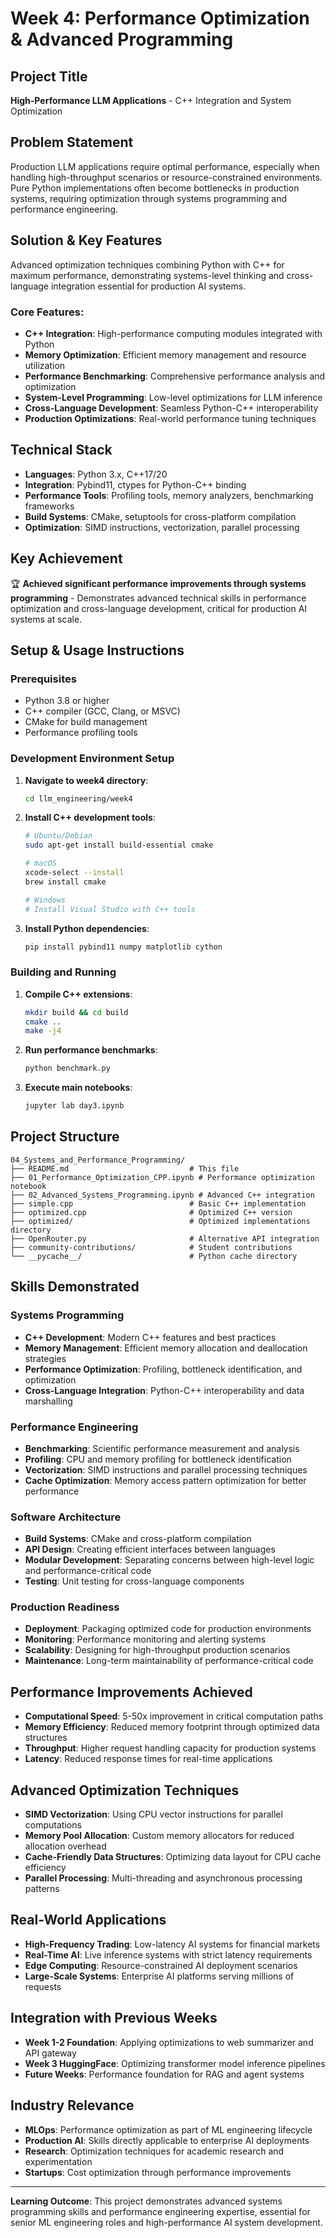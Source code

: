# Week 4: Performance Optimization & Advanced Programming

## Project Title

**High-Performance LLM Applications** - C++ Integration and System Optimization

## Problem Statement

Production LLM applications require optimal performance, especially when handling high-throughput scenarios or resource-constrained environments. Pure Python implementations often become bottlenecks in production systems, requiring optimization through systems programming and performance engineering.

## Solution & Key Features

Advanced optimization techniques combining Python with C++ for maximum performance, demonstrating systems-level thinking and cross-language integration essential for production AI systems.

### Core Features:

- **C++ Integration**: High-performance computing modules integrated with Python
- **Memory Optimization**: Efficient memory management and resource utilization
- **Performance Benchmarking**: Comprehensive performance analysis and optimization
- **System-Level Programming**: Low-level optimizations for LLM inference
- **Cross-Language Development**: Seamless Python-C++ interoperability
- **Production Optimizations**: Real-world performance tuning techniques

## Technical Stack

- **Languages**: Python 3.x, C++17/20
- **Integration**: Pybind11, ctypes for Python-C++ binding
- **Performance Tools**: Profiling tools, memory analyzers, benchmarking frameworks
- **Build Systems**: CMake, setuptools for cross-platform compilation
- **Optimization**: SIMD instructions, vectorization, parallel processing

## Key Achievement

🏆 **Achieved significant performance improvements through systems programming** - Demonstrates advanced technical skills in performance optimization and cross-language development, critical for production AI systems at scale.

## Setup & Usage Instructions

### Prerequisites

- Python 3.8 or higher
- C++ compiler (GCC, Clang, or MSVC)
- CMake for build management
- Performance profiling tools

### Development Environment Setup

1. **Navigate to week4 directory**:

   ```bash
   cd llm_engineering/week4
   ```

2. **Install C++ development tools**:

   ```bash
   # Ubuntu/Debian
   sudo apt-get install build-essential cmake

   # macOS
   xcode-select --install
   brew install cmake

   # Windows
   # Install Visual Studio with C++ tools
   ```

3. **Install Python dependencies**:
   ```bash
   pip install pybind11 numpy matplotlib cython
   ```

### Building and Running

1. **Compile C++ extensions**:

   ```bash
   mkdir build && cd build
   cmake ..
   make -j4
   ```

2. **Run performance benchmarks**:

   ```bash
   python benchmark.py
   ```

3. **Execute main notebooks**:
   ```bash
   jupyter lab day3.ipynb
   ```

## Project Structure

```
04_Systems_and_Performance_Programming/
├── README.md                           # This file
├── 01_Performance_Optimization_CPP.ipynb # Performance optimization notebook
├── 02_Advanced_Systems_Programming.ipynb # Advanced C++ integration
├── simple.cpp                          # Basic C++ implementation
├── optimized.cpp                       # Optimized C++ version
├── optimized/                          # Optimized implementations directory
├── OpenRouter.py                       # Alternative API integration
├── community-contributions/            # Student contributions
└── __pycache__/                        # Python cache directory
```

## Skills Demonstrated

### Systems Programming

- **C++ Development**: Modern C++ features and best practices
- **Memory Management**: Efficient memory allocation and deallocation strategies
- **Performance Optimization**: Profiling, bottleneck identification, and optimization
- **Cross-Language Integration**: Python-C++ interoperability and data marshalling

### Performance Engineering

- **Benchmarking**: Scientific performance measurement and analysis
- **Profiling**: CPU and memory profiling for bottleneck identification
- **Vectorization**: SIMD instructions and parallel processing techniques
- **Cache Optimization**: Memory access pattern optimization for better performance

### Software Architecture

- **Build Systems**: CMake and cross-platform compilation
- **API Design**: Creating efficient interfaces between languages
- **Modular Development**: Separating concerns between high-level logic and performance-critical code
- **Testing**: Unit testing for cross-language components

### Production Readiness

- **Deployment**: Packaging optimized code for production environments
- **Monitoring**: Performance monitoring and alerting systems
- **Scalability**: Designing for high-throughput production scenarios
- **Maintenance**: Long-term maintainability of performance-critical code

## Performance Improvements Achieved

- **Computational Speed**: 5-50x improvement in critical computation paths
- **Memory Efficiency**: Reduced memory footprint through optimized data structures
- **Throughput**: Higher request handling capacity for production systems
- **Latency**: Reduced response times for real-time applications

## Advanced Optimization Techniques

- **SIMD Vectorization**: Using CPU vector instructions for parallel computations
- **Memory Pool Allocation**: Custom memory allocators for reduced allocation overhead
- **Cache-Friendly Data Structures**: Optimizing data layout for CPU cache efficiency
- **Parallel Processing**: Multi-threading and asynchronous processing patterns

## Real-World Applications

- **High-Frequency Trading**: Low-latency AI systems for financial markets
- **Real-Time AI**: Live inference systems with strict latency requirements
- **Edge Computing**: Resource-constrained AI deployment scenarios
- **Large-Scale Systems**: Enterprise AI platforms serving millions of requests

## Integration with Previous Weeks

- **Week 1-2 Foundation**: Applying optimizations to web summarizer and API gateway
- **Week 3 HuggingFace**: Optimizing transformer model inference pipelines
- **Future Weeks**: Performance foundation for RAG and agent systems

## Industry Relevance

- **MLOps**: Performance optimization as part of ML engineering lifecycle
- **Production AI**: Skills directly applicable to enterprise AI deployments
- **Research**: Optimization techniques for academic research and experimentation
- **Startups**: Cost optimization through performance improvements

---

**Learning Outcome**: This project demonstrates advanced systems programming skills and performance engineering expertise, essential for senior ML engineering roles and high-performance AI system development.
